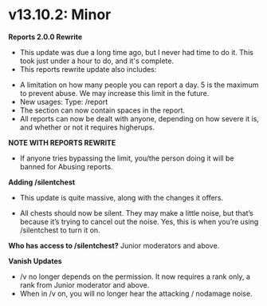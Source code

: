 # v13.10.2: Minor

**Reports 2.0.0 Rewrite**
- This update was due a long time ago, but I never had time to do it. This took just under a hour to do, and it's complete.
- This reports rewrite update also includes:
* A limitation on how many people you can report a day. 5 is the maximum to prevent abuse. We may increase this limit in the future.
* New usages: Type: /report <player> <reason>
* The <reason> section can now contain spaces in the report.
* All reports can now be dealt with anyone, depending on how severe it is, and whether or not it requires higherups.

**NOTE WITH REPORTS REWRITE**
- If anyone tries bypassing the limit, you/the person doing it will be banned for Abusing reports.

**Adding /silentchest**
- This update is quite massive, along with the changes it offers.
* All chests should now be silent. They may make a little noise, but that’s because it’s trying to cancel out the noise.  Yes, this is when you’re using /silentchest to turn it on.

**Who has access to /silentchest?**
Junior moderators and above.

**Vanish Updates**
- /v no longer depends on the permission. It now requires a rank only, a rank from Junior moderator and above.
- When in /v on, you will no longer hear the attacking / nodamage noise.
